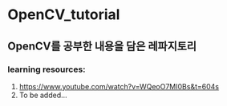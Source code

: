 # OpenCV_tutorial

## OpenCV를 공부한 내용을 담은 레파지토리

### learning resources:
1. https://www.youtube.com/watch?v=WQeoO7MI0Bs&t=604s
2. To be added...
